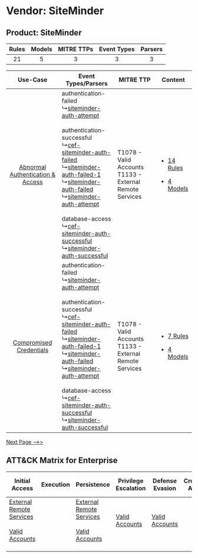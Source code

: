 Vendor: SiteMinder
==================
Product: SiteMinder
-------------------
| Rules | Models | MITRE TTPs | Event Types | Parsers |
|:-----:|:------:|:----------:|:-----------:|:-------:|
|  21   |   5    |     3      |      3      |    3    |

|    Use-Case    | Event Types/Parsers    | MITRE TTP    | Content    |
|:----:| ---- | ---- | ---- |
| [Abnormal Authentication & Access](../../../UseCases/uc_abnormal_authentication_&_access.md) |  authentication-failed<br> ↳[siteminder-auth-attempt](Ps/pC_siteminderauthattempt.md)<br><br> authentication-successful<br> ↳[cef-siteminder-auth-failed](Ps/pC_cefsiteminderauthfailed.md)<br> ↳[siteminder-auth-failed-1](Ps/pC_siteminderauthfailed1.md)<br> ↳[siteminder-auth-failed](Ps/pC_siteminderauthfailed.md)<br> ↳[siteminder-auth-attempt](Ps/pC_siteminderauthattempt.md)<br><br> database-access<br> ↳[cef-siteminder-auth-successful](Ps/pC_cefsiteminderauthsuccessful.md)<br> ↳[siteminder-auth-successful](Ps/pC_siteminderauthsuccessful.md)<br> | T1078 - Valid Accounts<br>T1133 - External Remote Services<br> | [<ul><li>14 Rules</li></ul><ul><li>4 Models</li></ul>](RM/r_m_siteminder_siteminder_Abnormal_Authentication_&_Access.md) |
|          [Compromised Credentials](../../../UseCases/uc_compromised_credentials.md)          |  authentication-failed<br> ↳[siteminder-auth-attempt](Ps/pC_siteminderauthattempt.md)<br><br> authentication-successful<br> ↳[cef-siteminder-auth-failed](Ps/pC_cefsiteminderauthfailed.md)<br> ↳[siteminder-auth-failed-1](Ps/pC_siteminderauthfailed1.md)<br> ↳[siteminder-auth-failed](Ps/pC_siteminderauthfailed.md)<br> ↳[siteminder-auth-attempt](Ps/pC_siteminderauthattempt.md)<br><br> database-access<br> ↳[cef-siteminder-auth-successful](Ps/pC_cefsiteminderauthsuccessful.md)<br> ↳[siteminder-auth-successful](Ps/pC_siteminderauthsuccessful.md)<br> | T1078 - Valid Accounts<br>T1133 - External Remote Services<br> | [<ul><li>7 Rules</li></ul><ul><li>4 Models</li></ul>](RM/r_m_siteminder_siteminder_Compromised_Credentials.md)    |
[Next Page -->>](2_ds_siteminder_siteminder.md)

ATT&CK Matrix for Enterprise
----------------------------
| Initial Access                                                                                                                                   | Execution | Persistence                                                                                                                                      | Privilege Escalation                                                | Defense Evasion                                                     | Credential Access | Discovery | Lateral Movement | Collection | Command and Control                                                                                                                       | Exfiltration | Impact |
| ------------------------------------------------------------------------------------------------------------------------------------------------ | --------- | ------------------------------------------------------------------------------------------------------------------------------------------------ | ------------------------------------------------------------------- | ------------------------------------------------------------------- | ----------------- | --------- | ---------------- | ---------- | ----------------------------------------------------------------------------------------------------------------------------------------- | ------------ | ------ |
| [External Remote Services](https://attack.mitre.org/techniques/T1133)<br><br>[Valid Accounts](https://attack.mitre.org/techniques/T1078)<br><br> |           | [External Remote Services](https://attack.mitre.org/techniques/T1133)<br><br>[Valid Accounts](https://attack.mitre.org/techniques/T1078)<br><br> | [Valid Accounts](https://attack.mitre.org/techniques/T1078)<br><br> | [Valid Accounts](https://attack.mitre.org/techniques/T1078)<br><br> |                   |           |                  |            | [Proxy: Multi-hop Proxy](https://attack.mitre.org/techniques/T1090/003)<br><br>[Proxy](https://attack.mitre.org/techniques/T1090)<br><br> |              |        |
